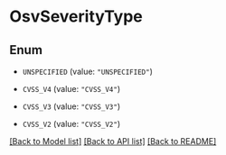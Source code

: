 # OsvSeverityType

## Enum


* `UNSPECIFIED` (value: `"UNSPECIFIED"`)

* `CVSS_V4` (value: `"CVSS_V4"`)

* `CVSS_V3` (value: `"CVSS_V3"`)

* `CVSS_V2` (value: `"CVSS_V2"`)


[[Back to Model list]](../README.md#documentation-for-models) [[Back to API list]](../README.md#documentation-for-api-endpoints) [[Back to README]](../README.md)


